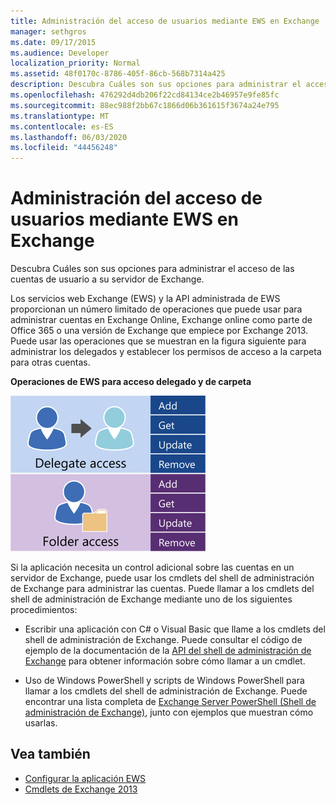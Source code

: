 ```yaml
---
title: Administración del acceso de usuarios mediante EWS en Exchange
manager: sethgros
ms.date: 09/17/2015
ms.audience: Developer
localization_priority: Normal
ms.assetid: 48f0170c-8786-405f-86cb-568b7314a425
description: Descubra Cuáles son sus opciones para administrar el acceso de las cuentas de usuario a su servidor de Exchange.
ms.openlocfilehash: 476292d4db206f22cd84134ce2b46957e9fe85fc
ms.sourcegitcommit: 88ec988f2bb67c1866d06b361615f3674a24e795
ms.translationtype: MT
ms.contentlocale: es-ES
ms.lasthandoff: 06/03/2020
ms.locfileid: "44456248"
---
```

# <a name="managing-user-access-by-using-ews-in-exchange"></a>Administración del acceso de usuarios mediante EWS en Exchange

Descubra Cuáles son sus opciones para administrar el acceso de las cuentas de usuario a su servidor de Exchange.
  
Los servicios web Exchange (EWS) y la API administrada de EWS proporcionan un número limitado de operaciones que puede usar para administrar cuentas en Exchange Online, Exchange online como parte de Office 365 o una versión de Exchange que empiece por Exchange 2013. Puede usar las operaciones que se muestran en la figura siguiente para administrar los delegados y establecer los permisos de acceso a la carpeta para otras cuentas. 
  
**Operaciones de EWS para acceso delegado y de carpeta**

![Opciones de administración de usuarios de EWS.](media/Exchange_ManagingUserAccess_1.png)
  
Si la aplicación necesita un control adicional sobre las cuentas en un servidor de Exchange, puede usar los cmdlets del shell de administración de Exchange para administrar las cuentas. Puede llamar a los cmdlets del shell de administración de Exchange mediante uno de los siguientes procedimientos:
  
- Escribir una aplicación con C# o Visual Basic que llame a los cmdlets del shell de administración de Exchange. Puede consultar el código de ejemplo de la documentación de la [API del shell de administración de Exchange](../management/exchange-management-shell.md) para obtener información sobre cómo llamar a un cmdlet. 
    
- Uso de Windows PowerShell y scripts de Windows PowerShell para llamar a los cmdlets del shell de administración de Exchange. Puede encontrar una lista completa de [Exchange Server PowerShell (Shell de administración de Exchange)](https://docs.microsoft.com/powershell/exchange/exchange-server/exchange-management-shell?view=exchange-ps), junto con ejemplos que muestran cómo usarlas. 
    
## <a name="see-also"></a>Vea también

- [Configurar la aplicación EWS](setting-up-your-ews-application.md)   
- [Cmdlets de Exchange 2013](https://docs.microsoft.com/powershell/exchange/?view=exchange-ps)  
    

